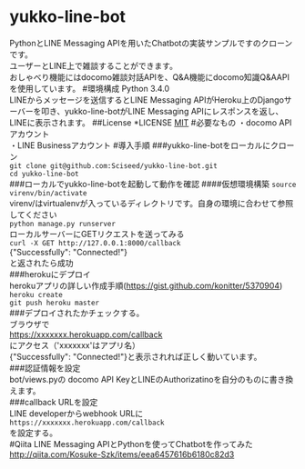 # yukko-line-bot
PythonとLINE Messaging APIを用いたChatbotの実装サンプルですのクローンです。  
ユーザーとLINE上で雑談することができます。  
おしゃべり機能にはdocomo雑談対話APIを、Q&A機能にdocomo知識Q&AAPIを使用しています。
#環境構成
Python 3.4.0  
LINEからメッセージを送信するとLINE Messaging APIがHeroku上のDjangoサーバーを叩き、yukko-line-botがLINE Messaging APIにレスポンスを返し、LINEに表示されます。
##License
*LICENSE
[MIT](https://github.com/Sciseed/yukko-line-bot/blob/master/LICENSE.txt)
#必要なもの
・docomo APIアカウント  
・LINE Businessアカウント
#導入手順
###yukko-line-botをローカルにクローン  
`git clone git@github.com:Sciseed/yukko-line-bot.git`  
`cd yukko-line-bot`  
###ローカルでyukko-line-botを起動して動作を確認
####仮想環境構築
`source virenv/bin/activate`  
virenv/はvirtualenvが入っているディレクトリです。自身の環境に合わせて参照してください  
`python manage.py runserver`  
ローカルサーバーにGETリクエストを送ってみる  
`curl -X GET http://127.0.0.1:8000/callback`  
{"Successfully": "Connected!"}  
と返されたら成功  
###herokuにデプロイ  
herokuアプリの詳しい作成手順(https://gist.github.com/konitter/5370904)
`heroku create`  
`git push heroku master`  
###デプロイされたかチェックする。  
ブラウザで  
https://xxxxxxx.herokuapp.com/callback  
にアクセス（'xxxxxxx'はアプリ名）  
{"Successfully": "Connected!"}と表示されれば正しく動いています。  
###認証情報を設定  
bot/views.pyの
docomo API KeyとLINEのAuthorizatinoを自分のものに書き換えます。  
###callback URLを設定  
LINE developerからwebhook URLに  
`https://xxxxxxx.herokuapp.com/callback`  
を設定する。  
#Qiita
LINE Messaging APIとPythonを使ってChatbotを作ってみた  
http://qiita.com/Kosuke-Szk/items/eea6457616b6180c82d3
